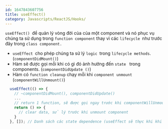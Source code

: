 ```yaml
---
id: 1647843607756
title: useEffect()
category: Javascripts/ReactJS/Hooks/
---
```


`useEffect() `để quản lý vòng đời của của một component và nó phục vụ chúng ta sử dụng trong `function component` thay vì các `lifecycle `như trước đây trong `class component.`

* `useEffect `cho phép chúng ta sử lý `logic `trong `lifecycle methods`. (`componentDidMount()`)
* Hàm sẽ được gọi mỗi khi có gì đó ảnh hưởng đến `state ` trong components. (`componentDidUpdate ()`)
* Hàm có `function cleanup` chạy mỗi khi `component unmount `(`componentWillUnmount()`)


```js
  useEffect(() => {
    // ~componentDidMount(), componentDidUpdate()
    ...
    // return 1 function, sẽ được gọi ngay trước khi componentWillUnmount
    return () => {
      // clear data, sử lý trước khi unmount component
    }
  }, []); // Danh sách các state dependence (useEffect sẽ thực khi khi các state này phát sinh thay đổi)
```
